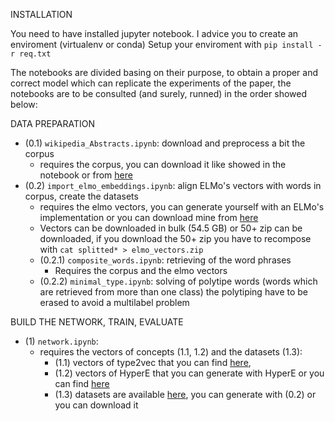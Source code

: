 INSTALLATION

You need to have installed jupyter notebook.
I advice you to create an enviroment (virtualenv or conda)
Setup your enviroment with `pip install -r req.txt`


The notebooks are divided basing on their purpose, to obtain a proper and correct model which can replicate the experiments of the paper, the notebooks are to be consulted (and surely, runned) in the order showed below:

DATA PREPARATION
- (0.1) `wikipedia_Abstracts.ipynb`: download and preprocess a bit the corpus
    - requires the corpus, you can download it like showed in the notebook or from [here](https://drive.google.com/file/d/1bWw0xbd6eWr0AHVMCQv9dH-VuztaGq5W/view?usp=sharing) 
- (0.2) `import_elmo_embeddings.ipynb`: align ELMo's vectors with words in corpus, create the datasets
    - requires the elmo vectors, you can generate yourself with an ELMo's implementation or you can download mine from [here](https://drive.google.com/drive/folders/1Kpj5du0oDhB6HtLXDsHP6FYoqoUBJhUd?usp=sharing)
    - Vectors can be downloaded in bulk (54.5 GB) or 50+ zip can be downloaded, if you download the 50+ zip you have to recompose with `cat splitted* > elmo_vectors.zip`
    - (0.2.1) `composite_words.ipynb`: retrieving of the word phrases
        - Requires the corpus and the elmo vectors
    - (0.2.2) `minimal_type.ipynb`: solving of polytipe words (words which are retrieved from more than one class)
                            the polytiping have to be erased to avoid a multilabel problem

BUILD THE NETWORK, TRAIN, EVALUATE
- (1) `network.ipynb`:
    - requires the vectors of concepts (1.1, 1.2) and the datasets (1.3): 
        - (1.1) vectors of type2vec that you can find [here](https://drive.google.com/file/d/1S8VKBRI8ThE_lwmeoEts07Rc6N8rFLwB/view?usp=sharing),
        - (1.2) vectors of HyperE that you can generate with HyperE or you can find [here](https://drive.google.com/file/d/1rRYMXsSVHBcHNTfkIg-TTF_ah4ywb8pe/view?usp=sharing)
        - (1.3) datasets are available [here](https://drive.google.com/drive/folders/1Kpj5du0oDhB6HtLXDsHP6FYoqoUBJhUd?usp=sharing), you can generate with (0.2) or you can download it
